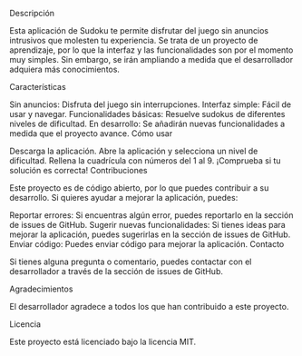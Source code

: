 Descripción

Esta aplicación de Sudoku te permite disfrutar del juego sin anuncios intrusivos que molesten tu experiencia. Se trata de un proyecto de aprendizaje, por lo que la interfaz y las funcionalidades son por el momento muy simples. Sin embargo, se irán ampliando a medida que el desarrollador adquiera más conocimientos.

Características

Sin anuncios: Disfruta del juego sin interrupciones.
Interfaz simple: Fácil de usar y navegar.
Funcionalidades básicas: Resuelve sudokus de diferentes niveles de dificultad.
En desarrollo: Se añadirán nuevas funcionalidades a medida que el proyecto avance.
Cómo usar

Descarga la aplicación.
Abre la aplicación y selecciona un nivel de dificultad.
Rellena la cuadrícula con números del 1 al 9.
¡Comprueba si tu solución es correcta!
Contribuciones

Este proyecto es de código abierto, por lo que puedes contribuir a su desarrollo. Si quieres ayudar a mejorar la aplicación, puedes:

Reportar errores: Si encuentras algún error, puedes reportarlo en la sección de issues de GitHub.
Sugerir nuevas funcionalidades: Si tienes ideas para mejorar la aplicación, puedes sugerirlas en la sección de issues de GitHub.
Enviar código: Puedes enviar código para mejorar la aplicación.
Contacto

Si tienes alguna pregunta o comentario, puedes contactar con el desarrollador a través de la sección de issues de GitHub.

Agradecimientos

El desarrollador agradece a todos los que han contribuido a este proyecto.

Licencia

Este proyecto está licenciado bajo la licencia MIT.

